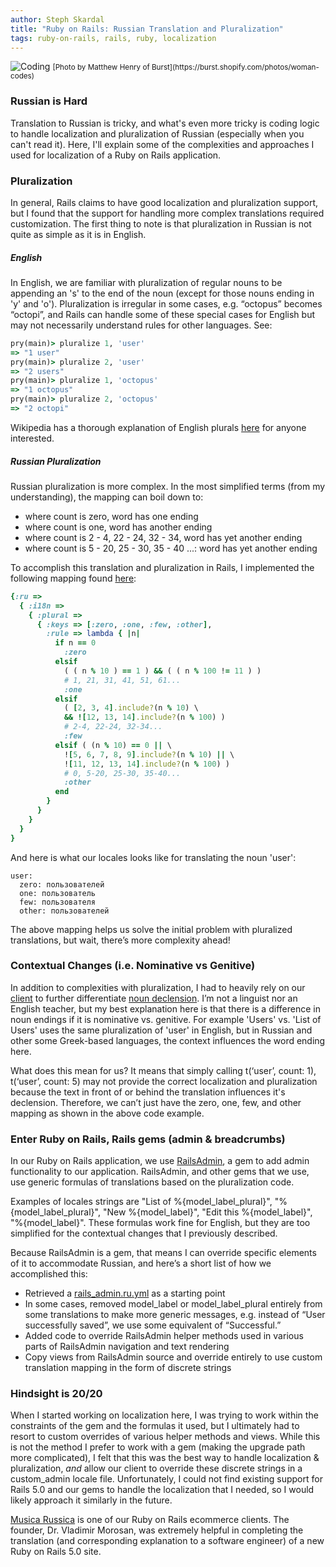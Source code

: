 ```yaml
---
author: Steph Skardal
title: "Ruby on Rails: Russian Translation and Pluralization"
tags: ruby-on-rails, rails, ruby, localization
---
```


<img src="/blog/2018/04/12/rails-russian-localization/localization.jpg" alt="Coding" />
<small>[Photo by Matthew Henry of Burst](https://burst.shopify.com/photos/woman-codes)</small>

### Russian is Hard
Translation to Russian is tricky, and what's even more tricky is coding logic to handle localization and pluralization of Russian (especially when you can't read it). Here, I'll explain some of the complexities and approaches I used for localization of a Ruby on Rails application.

### Pluralization
In general, Rails claims to have good localization and pluralization support, but I found that the support for handling more complex translations required customization. The first thing to note is that pluralization in Russian is not quite as simple as it is in English.

##### English
In English, we are familiar with pluralization of regular nouns to be appending an 's' to the end of the noun (except for those nouns ending in 'y' and 'o'). Pluralization is irregular in some cases, e.g. “octopus” becomes “octopi”, and Rails can handle some of these special cases for English but may not necessarily understand rules for other languages. See:

```ruby
pry(main)> pluralize 1, 'user'
=> "1 user"
pry(main)> pluralize 2, 'user'
=> "2 users"
pry(main)> pluralize 1, 'octopus'
=> "1 octopus"
pry(main)> pluralize 2, 'octopus'
=> "2 octopi"
```

Wikipedia has a thorough explanation of English plurals [here](https://en.wikipedia.org/wiki/English_plurals) for anyone interested.

##### Russian Pluralization
Russian pluralization is more complex. In the most simplified terms (from my understanding), the mapping can boil down to:

* where count is zero, word has one ending
* where count is one, word has another ending
* where count is 2 - 4, 22 - 24, 32 - 34, word has yet another ending
* where count is 5 - 20, 25 - 30, 35 - 40 ...: word has yet another ending

To accomplish this translation and pluralization in Rails, I implemented the following mapping found [here](https://stackoverflow.com/questions/6166064/i18n-pluralization):

```ruby
{:ru =>  
  { :i18n =>  
    { :plural =>  
      { :keys => [:zero, :one, :few, :other],
        :rule => lambda { |n| 
          if n == 0
            :zero
          elsif
            ( ( n % 10 ) == 1 ) && ( ( n % 100 != 11 ) ) 
            # 1, 21, 31, 41, 51, 61...
            :one
          elsif
            ( [2, 3, 4].include?(n % 10) \
            && ![12, 13, 14].include?(n % 100) )
            # 2-4, 22-24, 32-34...
            :few
          elsif ( (n % 10) == 0 || \
            ![5, 6, 7, 8, 9].include?(n % 10) || \
            ![11, 12, 13, 14].include?(n % 100) )
            # 0, 5-20, 25-30, 35-40...
            :other
          end
        }
      }   
    }   
  }   
}
```

And here is what our locales looks like for translating the noun 'user':

```
user:
  zero: пользователей
  one: пользователь
  few: пользователя
  other: пользователей
```

The above mapping helps us solve the initial problem with pluralized translations, but wait, there’s more complexity ahead!

### Contextual Changes (i.e. Nominative vs Genitive)
In addition to complexities with pluralization, I had to heavily rely on our [client](http://www.musicarussica.com/) to further differentiate [noun declension](https://en.wikipedia.org/wiki/Declension). I’m not a linguist nor an English teacher, but my best explanation here is that there is a difference in noun endings if it is nominative vs. genitive. For example 'Users' vs. 'List of Users' uses the same pluralization of 'user' in English, but in Russian and other some Greek-based languages, the context influences the word ending here.

What does this mean for us? It means that simply calling t(‘user’, count: 1), t(‘user’, count: 5) may not provide the correct localization and pluralization because the text in front of or behind the translation influences it's declension. Therefore, we can’t just have the zero, one, few, and other mapping as shown in the above code example.

### Enter Ruby on Rails, Rails gems (admin & breadcrumbs)
In our Ruby on Rails application, we use [RailsAdmin](https://github.com/sferik/rails_admin), a gem to add admin functionality to our application. RailsAdmin, and other gems that we use, use generic formulas of translations based on the pluralization code.

Examples of locales strings are "List of %{model_label_plural}", "%{model_label_plural}", "New %{model_label}", "Edit this %{model_label}", "%{model_label}". These formulas work fine for English, but they are too simplified for the contextual changes that I previously described.

Because RailsAdmin is a gem, that means I can override specific elements of it to accommodate Russian, and here’s a short list of how we accomplished this:

* Retrieved a [rails_admin.ru.yml](https://gist.github.com/sergey-alekseev/ba3c1d549e28a6721dee) as a starting point
* In some cases, removed model_label or model_label_plural entirely from some translations to make more generic messages, e.g. instead of “User successfully saved”, we use some equivalent of “Successful.”
* Added code to override RailsAdmin helper methods used in various parts of RailsAdmin navigation and text rendering
* Copy views from RailsAdmin source and override entirely to use custom translation mapping in the form of discrete strings

### Hindsight is 20/20

When I started working on localization here, I was trying to work within the constraints of the gem and the formulas it used, but I ultimately had to resort to custom overrides of various helper methods and views. While this is not the method I prefer to work with a gem (making the upgrade path more complicated), I felt that this was the best way to handle localization & pluralization, *and* allow our client to override these discrete strings in a custom_admin locale file. Unfortunately, I could not find existing support for Rails 5.0 and our gems to handle the localization that I needed, so I would likely approach it similarly in the future.

[Musica Russica](http://www.musicarussica.com/) is one of our Ruby on Rails ecommerce clients. The founder, Dr. Vladimir Morosan, was extremely helpful in completing the translation (and corresponding explanation to a software engineer) of a new Ruby on Rails 5.0 site.

